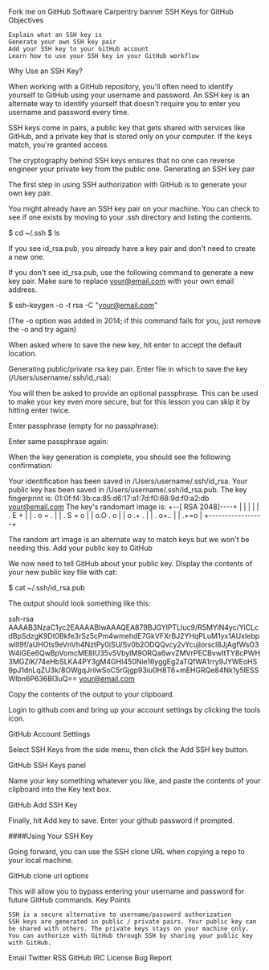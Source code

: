 
Fork me on GitHub
Software Carpentry banner
SSH Keys for GitHub
Objectives

    Explain what an SSH key is
    Generate your own SSH key pair
    Add your SSH key to your GitHub account
    Learn how to use your SSH key in your GitHub workflow

Why Use an SSH Key?

When working with a GitHub repository, you'll often need to identify yourself to GitHub using your username and password. An SSH key is an alternate way to identify yourself that doesn't require you to enter you username and password every time.

SSH keys come in pairs, a public key that gets shared with services like GitHub, and a private key that is stored only on your computer. If the keys match, you're granted access.

The cryptography behind SSH keys ensures that no one can reverse engineer your private key from the public one.
Generating an SSH key pair

The first step in using SSH authorization with GitHub is to generate your own key pair.

You might already have an SSH key pair on your machine. You can check to see if one exists by moving to your .ssh directory and listing the contents.

$ cd ~/.ssh
$ ls

If you see id_rsa.pub, you already have a key pair and don't need to create a new one.

If you don't see id_rsa.pub, use the following command to generate a new key pair. Make sure to replace your@email.com with your own email address.

$ ssh-keygen -o -t rsa -C "your@email.com"

(The -o option was added in 2014; if this command fails for you, just remove the -o and try again)

When asked where to save the new key, hit enter to accept the default location.

Generating public/private rsa key pair.
Enter file in which to save the key (/Users/username/.ssh/id_rsa):

You will then be asked to provide an optional passphrase. This can be used to make your key even more secure, but for this lesson you can skip it by hitting enter twice.

Enter passphrase (empty for no passphrase):

Enter same passphrase again:

When the key generation is complete, you should see the following confirmation:

Your identification has been saved in /Users/username/.ssh/id_rsa.
Your public key has been saved in /Users/username/.ssh/id_rsa.pub.
The key fingerprint is:
01:0f:f4:3b:ca:85:d6:17:a1:7d:f0:68:9d:f0:a2:db your@email.com
The key's randomart image is:
+--[ RSA 2048]----+
|                 |
|                 |
|        . E +    |
|       . o = .   |
|      . S =   o  |
|       o.O . o   |
|       o .+ .    |
|      . o+..     |
|       .+=o      |
+-----------------+

The random art image is an alternate way to match keys but we won't be needing this.
Add your public key to GitHub

We now need to tell GitHub about your public key. Display the contents of your new public key file with cat:

$ cat ~/.ssh/id_rsa.pub

The output should look something like this:

ssh-rsa AAAAB3NzaC1yc2EAAAABIwAAAQEA879BJGYlPTLIuc9/R5MYiN4yc/YiCLcdBpSdzgK9Dt0Bkfe3rSz5cPm4wmehdE7GkVFXrBJ2YHqPLuM1yx1AUxIebpwlIl9f/aUHOts9eVnVh4NztPy0iSU/Sv0b2ODQQvcy2vYcujlorscl8JjAgfWsO3W4iGEe6QwBpVomcME8IU35v5VbylM9ORQa6wvZMVrPECBvwItTY8cPWH3MGZiK/74eHbSLKA4PY3gM4GHI450Nie16yggEg2aTQfWA1rry9JYWEoHS9pJ1dnLqZU3k/8OWgqJrilwSoC5rGjgp93iu0H8T6+mEHGRQe84Nk1y5lESSWIbn6P636Bl3uQ== your@email.com

Copy the contents of the output to your clipboard.

Login to github.com and bring up your account settings by clicking the tools icon.

GitHub Account Settings

Select SSH Keys from the side menu, then click the Add SSH key button.

GitHub SSH Keys panel

Name your key something whatever you like, and paste the contents of your clipboard into the Key text box.

GitHub Add SSH Key

Finally, hit Add key to save. Enter your github password if prompted.

####Using Your SSH Key

Going forward, you can use the SSH clone URL when copying a repo to your local machine.

GitHub clone url options

This will allow you to bypass entering your username and password for future GitHub commands.
Key Points

    SSH is a secure alternative to username/password authorization
    SSH keys are generated in public / private pairs. Your public key can be shared with others. The private keys stays on your machine only.
    You can authorize with GitHub through SSH by sharing your public key with GitHub.

Email Twitter RSS GitHub IRC License Bug Report
